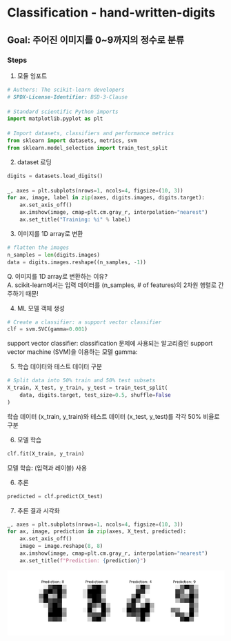 # Classification - hand-written-digits

## Goal: 주어진 이미지를 0~9까지의 정수로 분류

### Steps

1. 모듈 임포트
```python
# Authors: The scikit-learn developers
# SPDX-License-Identifier: BSD-3-Clause

# Standard scientific Python imports
import matplotlib.pyplot as plt

# Import datasets, classifiers and performance metrics
from sklearn import datasets, metrics, svm
from sklearn.model_selection import train_test_split
```

2. dataset 로딩
```python
digits = datasets.load_digits()

_, axes = plt.subplots(nrows=1, ncols=4, figsize=(10, 3))
for ax, image, label in zip(axes, digits.images, digits.target):
    ax.set_axis_off()
    ax.imshow(image, cmap=plt.cm.gray_r, interpolation="nearest")
    ax.set_title("Training: %i" % label)
```

3. 이미지를 1D array로 변환
```python
# flatten the images
n_samples = len(digits.images)
data = digits.images.reshape((n_samples, -1))
```
Q.  이미지를 1D array로 변환하는 이유?   
A. scikit-learn에서는 입력 데이터를 (n_samples, # of features)의 2차원 행렬로 간주하기 때문!

4. ML 모델 객체 생성
```python
# Create a classifier: a support vector classifier
clf = svm.SVC(gamma=0.001)
```
support vector classifier: classification 문제에 사용되는 알고리즘인 support vector machine (SVM)을 이용하는 모델 
gamma: 

5. 학습 데이터와 테스트 데이터 구분
```python
# Split data into 50% train and 50% test subsets
X_train, X_test, y_train, y_test = train_test_split(
    data, digits.target, test_size=0.5, shuffle=False
)
```
학습 데이터 (x_train, y_train)와 테스트 데이터 (x_test, y_test)를 각각 50% 비율로 구분 

6. 모델 학습 
```python
clf.fit(X_train, y_train)
```
모델 학습: (입력과 레이블) 사용

6. 추론 
```python
predicted = clf.predict(X_test)
```

7. 추론 결과 시각화
```python
_, axes = plt.subplots(nrows=1, ncols=4, figsize=(10, 3))
for ax, image, prediction in zip(axes, X_test, predicted):
    ax.set_axis_off()
    image = image.reshape(8, 8)
    ax.imshow(image, cmap=plt.cm.gray_r, interpolation="nearest")
    ax.set_title(f"Prediction: {prediction}")
```
![](exercises/classification/sphx_glr_plot_digits_classification_002.png)

